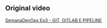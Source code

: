 ## Original video
[SemanaDevOps Ep3 - GIT, GITLAB E PIPELINE](https://www.youtube.com/watch?v=eKA3TVB6iCs)
